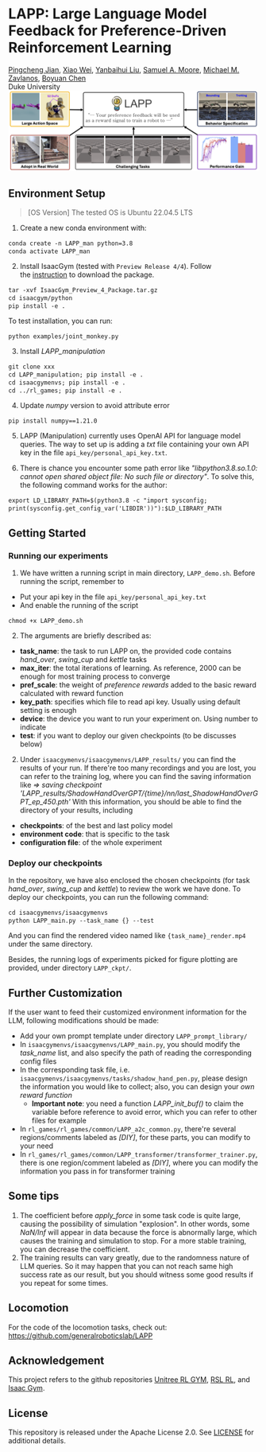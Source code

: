 # LAPP: Large Language Model Feedback for Preference-Driven Reinforcement Learning

[Pingcheng Jian](https://pingcheng-jian.github.io/),
[Xiao Wei](https://www.linkedin.com/in/xiao-wei-36a10b325/),
[Yanbaihui Liu](https://www.linkedin.com/in/yanbaihui-liu-19077216b/),
[Samuel A. Moore](https://samavmoore.github.io/),
[Michael M. Zavlanos](https://mems.duke.edu/faculty/michael-zavlanos),
[Boyuan Chen](http://boyuanchen.com/)
<br>
Duke University
<br>
![ps_teaser](figures/lapp_teaser.png)

## Environment Setup

> [OS Version]
> The tested OS is Ubuntu 22.04.5 LTS

1. Create a new conda environment with:
```
conda create -n LAPP_man python=3.8
conda activate LAPP_man
```

2. Install IsaacGym (tested with `Preview Release 4/4`). Follow the [instruction](https://developer.nvidia.com/isaac-gym) to download the package.
```
tar -xvf IsaacGym_Preview_4_Package.tar.gz
cd isaacgym/python
pip install -e .
```
To test installation, you can run:
```
python examples/joint_monkey.py
```

3. Install *LAPP_manipulation*
```
git clone xxx
cd LAPP_manipulation; pip install -e .
cd isaacgymenvs; pip install -e .
cd ../rl_games; pip install -e .
```

4. Update *numpy* version to avoid attribute error
```
pip install numpy==1.21.0
```

5. LAPP (Manipulation) currently uses OpenAI API for language model queries. The way to set up is adding a *txt* file containing your own API key in the file `api_key/personal_api_key.txt`.

6. There is chance you encounter some path error like *"libpython3.8.so.1.0: cannot open shared object file: No such file or directory"*. To solve this, the following command works for the author:
```
export LD_LIBRARY_PATH=$(python3.8 -c "import sysconfig; print(sysconfig.get_config_var('LIBDIR'))"):$LD_LIBRARY_PATH
```

## Getting Started
### Running our experiments
1. We have written a running script in main directory, `LAPP_demo.sh`. Before running the script, remember to
- Put your api key in the file `api_key/personal_api_key.txt`
- And enable the running of the script
```
chmod +x LAPP_demo.sh
```

2. The arguments are briefly described as:
- **task_name**: the task to run LAPP on, the provided code contains *hand_over*, *swing_cup* and *kettle* tasks
- **max_iter**: the total iterations of learning. As reference, 2000 can be enough for most training process to converge
- **pref_scale**: the weight of *preference rewards* added to the basic reward calculated with reward function
- **key_path**: specifies which file to read api key. Usually using default setting is enough
- **device**: the device you want to run your experiment on. Using number to indicate
- **test**: if you want to deploy our given checkpoints (to be discusses below)

2. Under `isaacgymenvs/isaacgymenvs/LAPP_results/` you can find the results of your run. If there're too many recordings and you are lost, you can refer to the training log, where you can find the saving information like *=> saving checkpoint 'LAPP_results/ShadowHandOverGPT/{time}/nn/last_ShadowHandOverGPT_ep_450.pth'*
With this information, you should be able to find the directory of your results, including
- **checkpoints**: of the best and last policy model
- **environment code**: that is specific to the task
- **configuration file**: of the whole experiment

### Deploy our checkpoints
In the repository, we have also enclosed the chosen checkpoints (for task *hand_over*, *swing_cup* and *kettle*) to review the work we have done. To deploy our checkpoints, you can run the following command:
```
cd isaacgymenvs/isaacgymenvs
python LAPP_main.py --task_name {} --test
```
And you can find the rendered video named like `{task_name}_render.mp4` under the same directory.

Besides, the running logs of experiments picked for figure plotting are provided, under directory `LAPP_ckpt/`.

## Further Customization
If the user want to feed their customized environment information for the LLM, following modifications should be made:
- Add your own prompt template under directory `LAPP_prompt_library/`
- In `isaacgymenvs/isaacgymenvs/LAPP_main.py`, you should modify the *task_name* list, and also specify the path of reading the corresponding config files
- In the corresponding task file, i.e. `isaacgymenvs/isaacgymenvs/tasks/shadow_hand_pen.py`, please design the information you would like to collect; also, you can design your *own reward function*
	- **Important note**: you need a function *LAPP_init_buf()* to claim the variable before reference to avoid error, which you can refer to other files for example
- In `rl_games/rl_games/common/LAPP_a2c_common.py`, there're several regions/comments labeled as *\[DIY\]*, for these parts, you can modify to your need
- In `rl_games/rl_games/common/LAPP_transformer/transformer_trainer.py`, there is one region/comment labeled as *\[DIY\]*, where you can modify the information you pass in for transformer training

## Some tips
1. The coefficient before *apply_force* in some task code is quite large, causing the possibility of simulation "explosion". In other words, some *NaN/Inf* will appear in data because the force is abnormally large, which causes the training and simulation to stop. For a more stable training, you can decrease the coefficient.
2. The training results can vary greatly, due to the randomness nature of LLM queries. So it may happen that you can not reach same high success rate as our result, but you should witness some good results if you repeat for some times.

## Locomotion
For the code of the locomotion tasks, check out: https://github.com/generalroboticslab/LAPP

## Acknowledgement

This project refers to the github repositories [Unitree RL GYM](https://github.com/unitreerobotics/unitree_rl_gym), 
[RSL RL](https://github.com/leggedrobotics/rsl_rl), and 
[Isaac Gym](https://github.com/isaac-sim/IsaacGymEnvs).

## License
This repository is released under the Apache License 2.0. See [LICENSE](LICENSE) for additional details.
